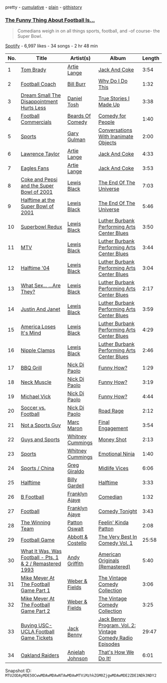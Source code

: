 pretty - [cumulative](/playlists/cumulative/37i9dQZF1DWWsTBFM3ksVb.md) - [plain](/playlists/plain/37i9dQZF1DWWsTBFM3ksVb) - [githistory](https://github.githistory.xyz/mackorone/spotify-playlist-archive/blob/main/playlists/plain/37i9dQZF1DWWsTBFM3ksVb)

### [The Funny Thing About Football Is...](https://open.spotify.com/playlist/37i9dQZF1DWWsTBFM3ksVb)

> Comedians weigh in on all things sports, football, and \-of course\- the Super Bowl.

[Spotify](https://open.spotify.com/user/spotify) - 6,997 likes - 34 songs - 2 hr 48 min

| No. | Title | Artist(s) | Album | Length |
|---|---|---|---|---|
| 1 | [Tom Brady](https://open.spotify.com/track/3bxNERrs00knR7dGNqzBJu) | [Artie Lange](https://open.spotify.com/artist/3s5KtckSMZSS7wsELtMDme) | [Jack And Coke](https://open.spotify.com/album/1O5frSZHRvzTU8pkTaOB4w) | 3:54 |
| 2 | [Football Coach](https://open.spotify.com/track/7hNvrpZbcsVPkfXvnaatjG) | [Bill Burr](https://open.spotify.com/artist/25qhKKJ17Ury0KqRKJXj4d) | [Why Do I Do This](https://open.spotify.com/album/60z6eVAiESsGhfd4mIpEm0) | 1:32 |
| 3 | [Dream Small The Disappointment Hurts Less](https://open.spotify.com/track/6thYFdbWJ1qbzXBFkCWe1W) | [Daniel Tosh](https://open.spotify.com/artist/2RQsqlGDunlzpIEm43kSlM) | [True Stories I Made Up](https://open.spotify.com/album/4Zt1BxHpCk3ASGmQsFXz7G) | 3:38 |
| 4 | [Football Commercials](https://open.spotify.com/track/7faaYeOl0q3rgJzmv052Ns) | [Beards Of Comedy](https://open.spotify.com/artist/6zggtDJU4YYgFb1sXzPFr8) | [Comedy for People](https://open.spotify.com/album/54SmfkLJeAESASOBvtC8l3) | 1:40 |
| 5 | [Sports](https://open.spotify.com/track/5kA8WI9BjXnG55YKqyxred) | [Gary Gulman](https://open.spotify.com/artist/1e6dQzOjEh1eHhme10gUjm) | [Conversations With Inanimate Objects](https://open.spotify.com/album/4cWgeuXwUTFB18uAy3JADS) | 2:00 |
| 6 | [Lawrence Taylor](https://open.spotify.com/track/0plAoFDAlsNo6NPgiT4lGd) | [Artie Lange](https://open.spotify.com/artist/3s5KtckSMZSS7wsELtMDme) | [Jack And Coke](https://open.spotify.com/album/1O5frSZHRvzTU8pkTaOB4w) | 4:33 |
| 7 | [Eagles Fans](https://open.spotify.com/track/1qR0DMhSaO92tnnb1z7FhC) | [Artie Lange](https://open.spotify.com/artist/3s5KtckSMZSS7wsELtMDme) | [Jack And Coke](https://open.spotify.com/album/1O5frSZHRvzTU8pkTaOB4w) | 3:53 |
| 8 | [Coke and Pepsi and the Super Bowl of 2001](https://open.spotify.com/track/5JDKnAqRRAPalDoExl0hWG) | [Lewis Black](https://open.spotify.com/artist/6XloIaGQ9H1Nn37puBzQqm) | [The End Of The Universe](https://open.spotify.com/album/4YHtvoxX17COevFj2T2DQm) | 7:03 |
| 9 | [Halftime at the Super Bowl of 2001](https://open.spotify.com/track/5UjS3HJCV8rnPu8MGmNANi) | [Lewis Black](https://open.spotify.com/artist/6XloIaGQ9H1Nn37puBzQqm) | [The End Of The Universe](https://open.spotify.com/album/4YHtvoxX17COevFj2T2DQm) | 5:46 |
| 10 | [Superbowl Redux](https://open.spotify.com/track/5EWwq9VjObrguXGAOfOOm6) | [Lewis Black](https://open.spotify.com/artist/6XloIaGQ9H1Nn37puBzQqm) | [Luther Burbank Performing Arts Center Blues](https://open.spotify.com/album/7htmLu0JUc4wZHWV785Blt) | 3:50 |
| 11 | [MTV](https://open.spotify.com/track/7wTMnfTS5JutmUEOjiNlRt) | [Lewis Black](https://open.spotify.com/artist/6XloIaGQ9H1Nn37puBzQqm) | [Luther Burbank Performing Arts Center Blues](https://open.spotify.com/album/7htmLu0JUc4wZHWV785Blt) | 3:44 |
| 12 | [Halftime '04](https://open.spotify.com/track/5XvqQeZrYvIFuXj5F2wyic) | [Lewis Black](https://open.spotify.com/artist/6XloIaGQ9H1Nn37puBzQqm) | [Luther Burbank Performing Arts Center Blues](https://open.spotify.com/album/7htmLu0JUc4wZHWV785Blt) | 3:04 |
| 13 | [What Sex..\. ...Are They?](https://open.spotify.com/track/4JlPqfrih2Na7vDYm7hTSa) | [Lewis Black](https://open.spotify.com/artist/6XloIaGQ9H1Nn37puBzQqm) | [Luther Burbank Performing Arts Center Blues](https://open.spotify.com/album/7htmLu0JUc4wZHWV785Blt) | 2:17 |
| 14 | [Justin And Janet](https://open.spotify.com/track/36FEd0PGXVRyZok3Vu8q1H) | [Lewis Black](https://open.spotify.com/artist/6XloIaGQ9H1Nn37puBzQqm) | [Luther Burbank Performing Arts Center Blues](https://open.spotify.com/album/7htmLu0JUc4wZHWV785Blt) | 3:59 |
| 15 | [America Loses It's Mind](https://open.spotify.com/track/5M469KaLo1PNb4OrCfDVFl) | [Lewis Black](https://open.spotify.com/artist/6XloIaGQ9H1Nn37puBzQqm) | [Luther Burbank Performing Arts Center Blues](https://open.spotify.com/album/7htmLu0JUc4wZHWV785Blt) | 4:29 |
| 16 | [Nipple Clamps](https://open.spotify.com/track/7AqbcU8rve7nn8eWDiRUos) | [Lewis Black](https://open.spotify.com/artist/6XloIaGQ9H1Nn37puBzQqm) | [Luther Burbank Performing Arts Center Blues](https://open.spotify.com/album/7htmLu0JUc4wZHWV785Blt) | 2:46 |
| 17 | [BBQ Grill](https://open.spotify.com/track/2neWa1jjxRXwox0YW0F3oH) | [Nick Di Paolo](https://open.spotify.com/artist/7naOkDNNXvQkBOoV0KZEPK) | [Funny How?](https://open.spotify.com/album/3N8VKzEKtOeNRe8adGJH35) | 1:29 |
| 18 | [Neck Muscle](https://open.spotify.com/track/0EHGvaTdcaOyfHho1eJMaV) | [Nick Di Paolo](https://open.spotify.com/artist/7naOkDNNXvQkBOoV0KZEPK) | [Funny How?](https://open.spotify.com/album/3N8VKzEKtOeNRe8adGJH35) | 3:19 |
| 19 | [Michael Vick](https://open.spotify.com/track/4QxFZyRVb7m5mEODpJfm7S) | [Nick Di Paolo](https://open.spotify.com/artist/7naOkDNNXvQkBOoV0KZEPK) | [Funny How?](https://open.spotify.com/album/3N8VKzEKtOeNRe8adGJH35) | 4:44 |
| 20 | [Soccer vs\. Football](https://open.spotify.com/track/0Hqp30bZdsGlE5ioFIJnux) | [Nick Di Paolo](https://open.spotify.com/artist/7naOkDNNXvQkBOoV0KZEPK) | [Road Rage](https://open.spotify.com/album/1tAPudNlhIUfvpFGC0kUd3) | 2:12 |
| 21 | [Not a Sports Guy](https://open.spotify.com/track/0vVgfJLPNvN89Zuz32myyy) | [Marc Maron](https://open.spotify.com/artist/66VG2mrV8hpXCAiPI5WYG6) | [Final Engagement](https://open.spotify.com/album/1XuQCO3AH672Qywfb6Y5YD) | 3:54 |
| 22 | [Guys and Sports](https://open.spotify.com/track/2cMcvZ7ULm9mNI0hnskdWn) | [Whitney Cummings](https://open.spotify.com/artist/5nrXNyP5XC1DIgN1CPycmy) | [Money Shot](https://open.spotify.com/album/5NztqrOJLJ9qk4l3EtOqgu) | 2:13 |
| 23 | [Sports](https://open.spotify.com/track/1hzBkFynpDXu8Kb3LljC3a) | [Whitney Cummings](https://open.spotify.com/artist/5nrXNyP5XC1DIgN1CPycmy) | [Emotional Ninja](https://open.spotify.com/album/7fnA7ylxDbl2lvp8sebj3D) | 1:40 |
| 24 | [Sports / China](https://open.spotify.com/track/54VpGOSXcMJOxXcJHPtomB) | [Greg Giraldo](https://open.spotify.com/artist/10qBkc8lLi41AsFmvEqa3x) | [Midlife Vices](https://open.spotify.com/album/3cswNF1JhsZpI5xLsnrFT0) | 6:06 |
| 25 | [Halftime](https://open.spotify.com/track/35BnpXm2jX5QxfVyZbBHt7) | [Billy Gardell](https://open.spotify.com/artist/2MFXhBjYDQHYZ99lqLjvBL) | [Halftime](https://open.spotify.com/album/2Zp1eVO4WQ33ZJJGBGuKNX) | 3:33 |
| 26 | [B Football](https://open.spotify.com/track/2YzhPIpucueJQkOytM8285) | [Franklyn Ajaye](https://open.spotify.com/artist/7rbEMtV9BwuY50Y0e6iVQ4) | [Comedian](https://open.spotify.com/album/7ty80QhFy4GZ5WLWZqlo6Z) | 1:32 |
| 27 | [Football](https://open.spotify.com/track/1tvv9vNN7m7iPvstEkSbpD) | [Franklyn Ajaye](https://open.spotify.com/artist/7rbEMtV9BwuY50Y0e6iVQ4) | [Comedy Tonight](https://open.spotify.com/album/1MT9Ef63RCTgYf0ha0QKCY) | 3:43 |
| 28 | [The Winning Team](https://open.spotify.com/track/6aPmr8JyB0eZUFuL2cCTwu) | [Patton Oswalt](https://open.spotify.com/artist/6YvKo1VtZxCoT8IkbAYswy) | [Feelin' Kinda Patton](https://open.spotify.com/album/6QV7eBU4Y3kEzJuiRNdMDs) | 2:08 |
| 29 | [Football Game](https://open.spotify.com/track/3eBmLsuP0vAALgiBasoPez) | [Abbott & Costello](https://open.spotify.com/artist/2aYDKatB8JT71pcdbjcgKS) | [The Very Best In Comedy Vol\. 1](https://open.spotify.com/album/6z1hn2XXvJSy9AA35peuMG) | 25:58 |
| 30 | [What It Was, Was Football \- Pts\. 1 & 2 / Remastered 1993](https://open.spotify.com/track/2l24teAeQMncLusiqD08Ar) | [Andy Griffith](https://open.spotify.com/artist/7hEbJvh3BAedDS2vVJvx0B) | [American Originals \(Remastered\)](https://open.spotify.com/album/0AZRL1tTzpbcP76hajJQFw) | 5:40 |
| 31 | [Mike Meyer At The Football Game Part 1](https://open.spotify.com/track/3hRANb9cstv5t4aVGna9wH) | [Weber & Fields](https://open.spotify.com/artist/2IYivubOjbf5UEhl3FLvAb) | [The Vintage Comedy Collection](https://open.spotify.com/album/6alzxoJT2lNOvVRuG80LgC) | 3:06 |
| 32 | [Mike Meyer At The Football Game Part 2](https://open.spotify.com/track/7n5RYobY6sGHcb9lMPfBvx) | [Weber & Fields](https://open.spotify.com/artist/2IYivubOjbf5UEhl3FLvAb) | [The Vintage Comedy Collection](https://open.spotify.com/album/6alzxoJT2lNOvVRuG80LgC) | 3:25 |
| 33 | [Buying USC\-UCLA Football Game Tickets](https://open.spotify.com/track/7jCk8Ghr0grlxUd2Zuswu2) | [Jack Benny](https://open.spotify.com/artist/2LVZkJV3QeInWxmgeFzziL) | [Jack Benny Program, Vol\. 2: Vintage Comedy Radio Episodes](https://open.spotify.com/album/4fsukVOvIyYEC69aUUuBiJ) | 29:47 |
| 34 | [Oakland Raiders](https://open.spotify.com/track/2Iz3hx26nSpPoAbZwZ1ATF) | [Anjelah Johnson](https://open.spotify.com/artist/5uM0Xhxwo3D632eVABcctF) | [That's How We Do It!](https://open.spotify.com/album/6t1hKHHrnYzUxYTLaEl9UL) | 6:01 |

Snapshot ID: `MTU2ODAyMDE5OCwwMDAwMDAwNTAwMDAwMTViMzhkZGM0ZjgwMDAwMDE2ZDE1NDk3NDY2`